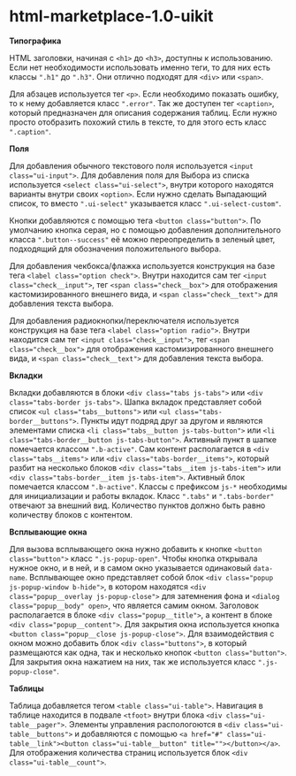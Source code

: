 # html-marketplace-1.0-uikit

**Типографика**

HTML заголовки, начиная с `<h1>` до `<h3>`, доступны к использованию. Если нет необходимости использовать именно
теги, то для них есть классы `".h1"` до `".h3"`. Они отлично подходят для `<div>` или `<span>`.

Для абзацев используется тег `<p>`. Если необходимо показать ошибку, то к нему добавляется класс `".error"`.
Так же доступен тег `<caption>`, который предназначен для описания содержания таблиц. 
Если нужно просто отобразить похожий стиль в тексте,
то для этого есть класс `".caption"`.

**Поля**

Для добавления обычного текстового поля используется `<input class="ui-input">`.
Для добавления поля для Выбора из списка используется `<select class="ui-select">`, внутри которого находятся варианты внутри своих `<option>`. Если нужно
сделать Выпадающий список, то вместо `".ui-select"` указывается класс `".ui-select-custom"`.

Кнопки добавляются с помощью тега `<button class="button">`. По умолчанию кнопка серая, но с помощью добавления дополнительного
класса `".button--success"` её можно переопределить в зеленый цвет, подходящий для обозначения положительного выбора.

Для добавления чекбокса/флажка используется конструкция на базе тега `<label class="option check">`. Внутри находится
сам тег `<input class="check__input">`, тег `<span class="check__box">` для отображения кастомизированного внешнего вида, и
`<span class="check__text">` для добавления текста выбора.

Для добавления радиокнопки/переключателя используется конструкция на базе тега `<label class="option radio">`. Внутри находится
сам тег `<input class="check__input">`, тег `<span class="check__box">` для отображения кастомизированного внешнего вида, и
`<span class="check__text">` для добавления текста выбора.

**Вкладки**

Вкладки добавляются в блоки `<div class="tabs js-tabs">` или `<div class="tabs-border js-tabs">`.
Шапка вкладок представляет собой список `<ul class="tabs__buttons">` или `<ul class="tabs-border__buttons">`.
Пункты идут подряд друг за другом и являются элементами списка `<li class="tabs__button js-tabs-button">` или
`<li class="tabs-border__button js-tabs-button">`. Активный пункт в шапке помечается классом `".b-active"`.
Сам контент располагается в `<div class="tabs__items">` или `<div class="tabs-border__items">`, который разбит на несколько блоков
`<div class="tabs__item js-tabs-item">` или `<div class="tabs-border__item js-tabs-item">`. Активный блок помечается классом `".b-active"`.
Классы с префиксом `js-*` необходимы для инициализации и работы вкладок. Класс `".tabs"` и `".tabs-border"` отвечают за внешний вид. Количество пунктов должно
быть равно количеству блоков с контентом.

**Всплывающие окна**

Для вызова всплывающего окна нужно добавить к кнопке `<button class="button">` класс `".js-popup-open"`. Чтобы кнопка открывала нужное окно, и в ней,
и в самом окно указывается одинаковый `data-name`.
Всплывающее окно представляет собой блок `<div class="popup js-popup-window b-hide">`, в котором находятся `<div class="popup__overlay js-popup-close">`
для затемнения фона и `<dialog class="popup__body" open>`, что является самим окном.
Заголовок располагается в блоке `<div class="popup__title">`, а контент в блоке `<div class="popup__content">`.
Для закрытия окна используется кнопка `<button class="popup__close js-popup-close">`.
Для взаимодействия с окном можно добавить блок `<div class="buttons">`, в который размещаются как одна, так и несколько кнопок `<button class="button">`.
Для закрытия окна нажатием на них, так же используется класс `".js-popup-close"`.

**Таблицы**

Таблица добавляется тегом `<table class="ui-table">`. Навигация в таблице находится в подвале `<tfoot>` внутри блока `<div class="ui-table__pager">`.
Элементы управления распологоются в `<div class="ui-table__buttons">` и добавляются с помощью `<a href="#" class="ui-table__link"><button class="ui-table__button" title=""></button></a>`.
Для отображения количества страниц используется блок `<div class="ui-table__count">`.